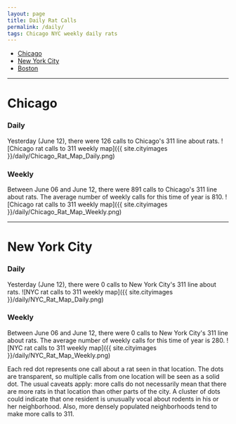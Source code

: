 ```yaml
---
layout: page
title: Daily Rat Calls
permalink: /daily/
tags: Chicago NYC weekly daily rats
---
```


+ [Chicago](#chicago)
+ [New York City](#nyc)
+ [Boston](#boston)

****

# Chicago <a id="chicago"><a>

### Daily

Yesterday (June 12), there were 126 calls to Chicago's 311 line about rats.
![Chicago rat calls to 311 weekly map]({{ site.cityimages }}/daily/Chicago_Rat_Map_Daily.png)

### Weekly
Between June 06 and June 12, there were 891 calls to Chicago's 311 line about rats. The average number of weekly calls for this time of year is 810.
![Chicago rat calls to 311 weekly map]({{ site.cityimages }}/daily/Chicago_Rat_Map_Weekly.png)
***
# New York City <a id="nyc"><a>

### Daily

Yesterday (June 12), there were 0 calls to New York City's 311 line about rats.
![NYC rat calls to 311 weekly map]({{ site.cityimages }}/daily/NYC_Rat_Map_Daily.png)

### Weekly
Between June 06 and June 12, there were 0 calls to New York City's 311 line about rats. The average number of weekly calls for this time of year is 280.
![NYC rat calls to 311 weekly map]({{ site.cityimages }}/daily/NYC_Rat_Map_Weekly.png)

Each red dot represents one call about a rat seen in that location. The dots are transparent, so multiple calls from one location will be seen as a solid dot. The usual caveats apply: more calls do not necessarily mean that there are more rats in that location than other parts of the city. A cluster of dots could indicate that one resident is unusually vocal about rodents in his or her neighborhood. Also, more densely populated neighborhoods tend to make more calls to 311.